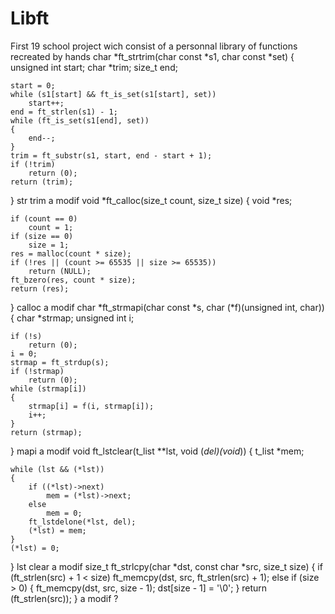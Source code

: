 # Libft
First 19 school project wich consist of a personnal library of functions recreated by hands
char	*ft_strtrim(char const *s1, char const *set) {
	unsigned int	start;
	char			*trim;
	size_t 			end;

	start = 0;
	while (s1[start] && ft_is_set(s1[start], set))
		start++;
	end = ft_strlen(s1) - 1;
	while (ft_is_set(s1[end], set))
	{
		end--;
	}
	trim = ft_substr(s1, start, end - start + 1);
	if (!trim)
		return (0);
	return (trim);
}
str trim a modif
void	*ft_calloc(size_t count, size_t size)
{
	void	*res;

	if (count == 0)
		count = 1;
	if (size == 0)
		size = 1;
	res = malloc(count * size);
	if (!res || (count >= 65535 || size >= 65535))
		return (NULL);
	ft_bzero(res, count * size);
	return (res);
}
calloc a modif
char	*ft_strmapi(char const *s, char (*f)(unsigned int, char))
{
	char			*strmap;
	unsigned int	i;

	if (!s)
		return (0);
	i = 0;
	strmap = ft_strdup(s);
	if (!strmap)
		return (0);
	while (strmap[i])
	{
		strmap[i] = f(i, strmap[i]);
		i++;
	}
	return (strmap);
}
mapi a modif
void	ft_lstclear(t_list **lst, void (*del)(void*))
{
	t_list	*mem;

	while (lst && (*lst))
	{
		if ((*lst)->next)
			mem = (*lst)->next;
		else
			mem = 0;
		ft_lstdelone(*lst, del);
		(*lst) = mem;
	}
	(*lst) = 0;
}
lst clear a modif
size_t	ft_strlcpy(char *dst, const char *src, size_t size)
{
	if (ft_strlen(src) + 1 < size)
		ft_memcpy(dst, src, ft_strlen(src) + 1);
	else if (size > 0)
	{
		ft_memcpy(dst, src, size - 1);
		dst[size - 1] = '\0';
	}
	return (ft_strlen(src));
}
a modif ?



